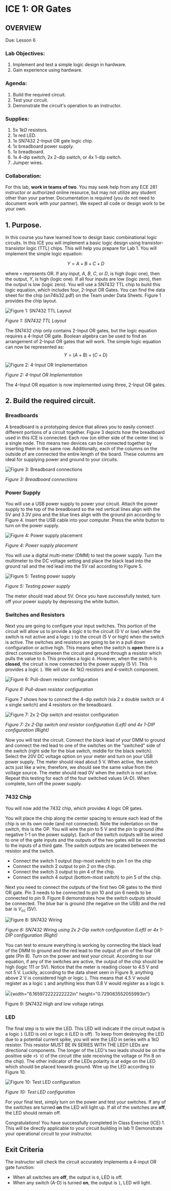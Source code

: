 # ICE 1: OR Gates

## OVERVIEW 

Due: Lesson 6

### Lab Objectives:

1.  Implement and test a simple logic design in hardware.
2.  Gain experience using hardware.

### Agenda:

1.  Build the required circuit.
2.  Test your circuit.
3.  Demonstrate the circuit's operation to an instructor.

### Supplies:

1.  5x $1 kΩ$ resistors.
2.  1x red LED.
3.  1x SN7432 2-Input OR gate logic chip.
4.  1x breadboard power supply.
5.  1x breadboard.
6.  1x 4-dip switch, 2x 2-dip switch, or 4x 1-dip switch.
7.  Jumper wires.

### Collaboration:

For this lab, **work in teams of two**. You may seek help from any ECE 281 instructor or authorized online resource, but may not utilize any student other than your partner. Documentation is required (you do not need to document work with your partner). We expect all code or design work to be your own.

## 1. Purpose.

In this course you have learned how to design basic combinational logic circuits. In this ICE you will implement a basic logic design using transistor-transistor logic (TTL) chips. This will help you prepare for Lab 1. You will implement the simple logic equation:

$$
Y = A + B + C + D
$$

where `+` represents OR. If any input, $A$, $B$, $C$, or $D$, is high (logic one), then the output, $Y$, is high (logic one). If all four inputs are low (logic zero), then the output is low (logic zero). You will use a SN7432 TTL chip to build this logic equation, which includes four, 2-Input OR Gates. You can find the data sheet for the chip (sn74ls32.pdf) on the Team under Data Sheets. Figure 1 provides the chip layout.

![Figure 1: SN7432 TTL Layout](img/ice01_image2.jpg)

*Figure 1: SN7432 TTL Layout*

The SN7432 chip only contains 2-Input OR gates, but the logic equation
requires a 4-Input OR gate. Boolean algebra can be used to find an
arrangement of 2-Input OR gates that will work. The simple logic
equation can now be represented as:
$$
Y = (A + B) + (C + D)
$$

![Figure 2: 4-Input OR Implementation](img/ice01_image3.jpg)

*Figure 2: 4-Input OR Implementation*

The 4-Input OR equation is now implemented using three, 2-Input OR  gates.

## 2. Build the required circuit.

### Breadboards

A breadboard is a prototyping device that allows you to easily connect
different portions of a circuit together. Figure 3 depicts how the
breadboard used in this ICE is connected. Each row (on either side of
the center line) is a single node. This means two devices can be
connected together by inserting them in the same row. Additionally,
each of the columns on the outside of are connected the entire length
of the board. These columns are ideal for supplying power and ground
to your circuits.

![Figure 3: Breadboard connections](img/ice01_image4.jpg)

*Figure 3: Breadboard connections*

### Power Supply

You will use a USB power supply to power your circuit. Attach the
power supply to the top of the breadboard so the red vertical lines
align with the 5V and 3.3V pins and the blue lines align with the
ground pin according to Figure 4. Insert the USB cable into your
computer. Press the white button to turn on the power supply.

![Figure 4: Power supply placement](img/ice01_image5.jpg)

*Figure 4: Power supply placement*

You will use a digital multi-meter (DMM) to test the power supply.
Turn the multimeter to the DC voltage setting and place the black lead
into the ground rail and the red lead into the 5V rail according to
Figure 5.

![Figure 5: Testing power supply](img/ice01_image6.jpg)

*Figure 5: Testing power supply*

The meter should read about 5V. Once you have successfully tested,
turn off your power supply by depressing the white button.

### Switches and Resistors

Next you are going to configure your input switches. This portion of
the circuit will allow us to provide a logic `0` to the circuit (0 V
or low) when the switch is not active and a logic `1` to the circuit
(5 V or high) when the switch is active. The switches and resistors
are going to be in a pull down configuration or active high. This
means when the switch is **open** there is a direct connection between
the circuit and ground through a resistor which pulls the value to `0`.
This provides a logic `0`. However, when the switch is **closed**, the
circuit is now connected to the power supply (5 V). This provides a
logic `1`. We will use 4x $1 kΩ$ resistors and 4-switch component.

![Figure 6: Pull-down resistor configuration](img/ice01_image7.jpg)

*Figure 6: Pull-down resistor configuration*

Figure 7 shows how to connect the 4-dip switch (via 2 x double switch
or 4 x single switch) and 4 resistors on the breadboard.

![Figure 7: 2x 2-Dip switch and resistor configuration](img/ice01_image8.jpg)

*Figure 7: 2x 2-Dip switch and resistor configuration (Left) and 4x 1-DIP configuration (Right)*

Now you will test the circuit. Connect the black lead of your DMM to
ground and connect the red lead to one of the switches on the
"switched" side of the switch (right side for the blue switch, middle
for the black switch). Select the 20V DC voltage option on your meter
and turn on your USB power supply. The meter should read about 5 V.
When active, the switch acts just like a wire, therefore, we should
see the same value from the voltage source. The meter should read 0V
when the switch is not active. Repeat this testing for each of the
four switched values (A-D). When complete, turn off the power supply.

### 7432 Chip

You will now add the 7432 chip, which provides 4 logic OR gates.

You will place the chip along the center spacing to ensure each lead of
the chip is on its own node (and not connected). Note the indentation
on the switch, this is the OP. You will wire the pin to 5 V and the
pin to ground (the negative 1-1 on the power supply). Each of the
switch outputs will be wired to one of the gate inputs and the outputs
of the two gates will be connected to the inputs of a third gate. The
switch outputs are located between the resistor and the switch.

- Connect the switch 1 output (top-most switch) to pin 1 on the chip
- Connect the switch 2 output to pin 2 on the chip.
- Connect the switch 3 output to pin 4 of the chip.
- Connect the switch 4 output (bottom-most switch) to pin 5 of the chip.

Next you need to connect the outputs of the first two OR gates to the third OR gate. Pin 3 needs to be connected to pin 10 and pin 6 needs to be connected to pin 9. Figure 8 demonstrates how the switch outputs should be connected. The blue bar is ground (the negative on the USB) and the red bar is $V_{cc}$ (5V).

![Figure 8: SN7432 Wiring](img/ice01_image9.jpg)

*Figure 8: SN7432 Wiring using 2x 2-Dip switch configuration (Left) or 4x 1- DIP configuration (Right)*

You can test to ensure everything is working by connecting the black
lead of the DMM to ground and the red lead to the output of pin of the
final OR gate (Pin 8). Turn on the power and test your circuit.
According to our equation, if any of the switches are active, the
output of the chip should be high (logic 111 or 5V). Notice that the
meter is reading closer to 4.5 V and not 5 V. Luckily, according to
the data sheet seen in Figure 9, anything above 2 V is considered high
or logic `1`. This means that 4.5 V would register as a logic `1` and
anything less than 0.8 V would register as a logic `0`.

![](img/ice01_image10.jpg){width="6.165972222222222in"
height="0.729083552055993in"}

Figure 9: SN7432 High and low voltage ratings

### LED

The final step is to wire the LED. This LED will indicate if the
circuit output is a logic `1` (LED is on) or logic `0` (LED is off).
To keep from destroying the LED due to a potential current spike, you
will wire the LED in series with a $1 kΩ$ resistor. This resistor MUST
BE IN SERIES WITH THE LED!! LEDs are directional components. The
longer of the LED's two leads should be on the positive side `+5 V`)
of the circuit (the side receiving the voltage or Pin 8 on the chip).
The other indicator of the LEDs polarity is at edge on the LED which
should be placed towards ground. Wire up the LED according to Figure
10.

![Figure 10: Test LED configuration](img/ice01_image11.jpg)

*Figure 10: Test LED configuration*

For your final test, simply turn on the power and test your switches.
If any of the switches are turned **on** the LED will light up. If all
of the switches are **off**, the LED should remain off.

Congratulations! You have successfully completed In Class Exercise
(ICE) 1. This will be directly applicable to your circuit building in
lab 1! Demonstrate your operational circuit to your instructor.

## Exit Criteria 

The instructor will check the circuit accurately implements a 4-input
OR gate function:

- When all switches are **off**, the output is `0`, LED is off.
- When any switch (A-D) is turned **on**, the output is `1`, LED will
light.

